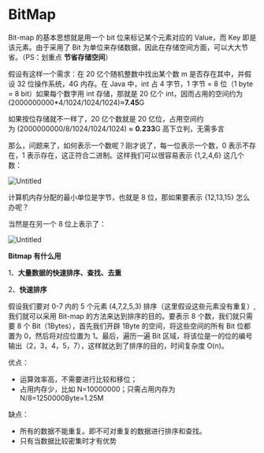# BitMap

Bit-map 的基本思想就是用一个 bit 位来标记某个元素对应的 Value，而 Key 即是该元素。由于采用了 Bit 为单位来存储数据，因此在存储空间方面，可以大大节省。（PS：划重点 **节省存储空间**）

假设有这样一个需求：在 20 亿个随机整数中找出某个数 m 是否存在其中，并假设 32 位操作系统，4G 内存。在 Java 中，int 占 4 字节，1 字节 = 8 位（1 byte = 8 bit）如果每个数字用 int 存储，那就是 20 亿个 int，因而占用的空间约为  (2000000000*4/1024/1024/1024)≈**7.45**G

如果按位存储就不一样了，20 亿个数就是 20 亿位，占用空间约为 (2000000000/8/1024/1024/1024) ≈ **0.233**G 高下立判，无需多言

那么，问题来了，如何表示一个数呢？刚才说了，每一位表示一个数，0 表示不存在，1 表示存在，这正符合二进制。这样我们可以很容易表示 {1,2,4,6} 这几个数：

![Untitled](BitMap%20bbc83270bbdb4a62900e689cf33046ee/Untitled.png)

计算机内存分配的最小单位是字节，也就是 8 位，那如果要表示 {12,13,15} 怎么办呢？

当然是在另一个 8 位上表示了：

![Untitled](BitMap%20bbc83270bbdb4a62900e689cf33046ee/Untitled%201.png)

**Bitmap 有什么用**

1、**大量数据的快速排序、查找、去重**

2、**快速排序**

假设我们要对 0-7 内的 5 个元素 (4,7,2,5,3) 排序（这里假设这些元素没有重复）, 我们就可以采用 Bit-map 的方法来达到排序的目的。要表示 8 个数，我们就只需要 8 个 Bit（1Bytes），首先我们开辟 1Byte 的空间，将这些空间的所有 Bit 位都置为 0，然后将对应位置为 1。最后，遍历一遍 Bit 区域，将该位是一的位的编号输出（2，3，4，5，7），这样就达到了排序的目的，时间复杂度 O(n)。

优点：

- 运算效率高，不需要进行比较和移位；
- 占用内存少，比如 N=10000000；只需占用内存为 N/8=1250000Byte=1.25M

缺点：

- 所有的数据不能重复。即不可对重复的数据进行排序和查找。
- 只有当数据比较密集时才有优势